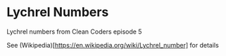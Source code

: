 # Lychrel Numbers

Lychrel numbers from Clean Coders episode 5

See (Wikipedia)[https://en.wikipedia.org/wiki/Lychrel_number] for details
